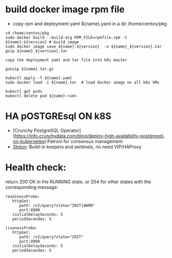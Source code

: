 # build docker image rpm file
- copy rpm and deployment yaml ${name}.yaml in a dir  /home/centos/pkg
```
cd /home/centos/pkg
sudo docker build --build-arg RPM_FILE=rpmfile.rpm -t ${name}:${version} # build image
sudo docker image save ${name}:${version}  -o ${name}_${version}.tar
gzip ${name}_${version}.tar

copy the deployment yaml and tar file into k8s master

gunzip ${name}.tar.gz

kubectl apply -f ${name}.yaml
sudo docker load -i ${name}.tar  # load docker image on all k8s VMs

kubectl get pods
kubectl delete pod ${name}-<id>
```

# HA pOSTGREsql ON k8S
- [Crunchy PostgreSQL Operator] (https://info.crunchydata.com/blog/deploy-high-availability-postgresql-on-kubernetes):Patroni for consensus management
- [Stolon](https://github.com/sorintlab/stolon): Build-in keepers and sentinels, no need VIP/HAProxy

# Health check:
return 200 OK in the RUNNING state, or 204 for other states with the corresponding message:
```
readinessProbe:
   httpGet:
      path: /v2/query?state="INIT|WARN"
      port:8990
   initialDelaySeconds: 5
   periodSecondes: 5

livenessProbe:
   httpGet:
      path: /v2/query?state="CRIT"
      port:8990
   initialDelaySeconds: 5
   periodSecondes: 5
```   
